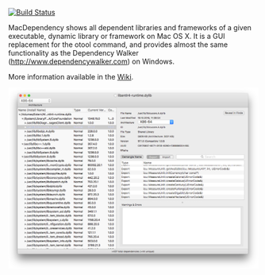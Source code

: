 [![Build Status](https://travis-ci.org/kwin/macdependency.svg?branch=master)](https://travis-ci.org/mkwin/macdependency)

MacDependency shows all dependent libraries and frameworks of a given executable, dynamic library or framework on Mac OS X. It is a GUI replacement for the otool command, and provides almost the same functionality as the Dependency Walker (http://www.dependencywalker.com) on Windows.

More information available in the [Wiki](../../wiki).

![Screenshot](images/macdependency.png)
